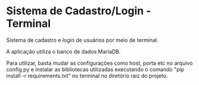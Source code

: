 # Sistema de Cadastro/Login - Terminal
Sistema de cadastro e login de usuários por meio de terminal.

A aplicação utiliza o banco de dados MariaDB.

Para utilizar, basta mudar as configurações como host, porta etc no arquivo config.py e instalar as bibliotecas utilizadas executando o comando "pip install -r requirements.txt" no terminal no diretório raiz do projeto.